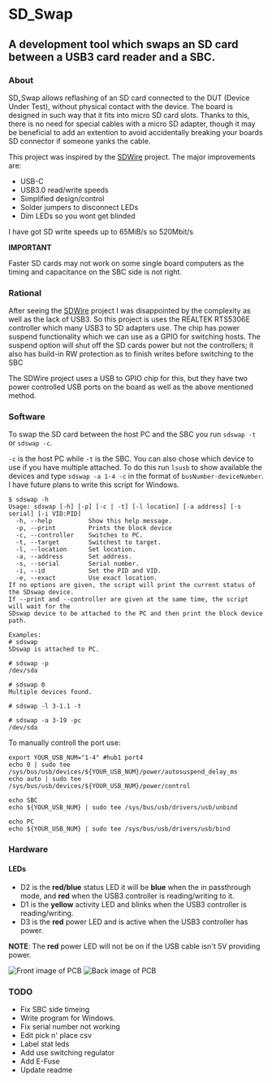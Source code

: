 # SD_Swap

## A development tool which swaps an SD card between a USB3 card reader and a SBC.

### About

SD_Swap allows reflashing of an SD card connected to the DUT (Device Under Test), without physical contact with the device. The board is designed in such way that it fits into micro SD card slots. Thanks to this, there is no need for special cables with a micro SD adapter, though it may be beneficial to add an extention to avoid accidentally breaking your boards SD connector if someone yanks the cable.

This project was inspired by the [SDWire](https://wiki.tizen.org/SDWire) project.
The major improvements are:
- USB-C
- USB3.0 read/write speeds
- Simplified design/control
- Solder jumpers to disconnect LEDs
- Dim LEDs so you wont get blinded

I have got SD write speeds up to 65MiB/s so 520Mbit/s

**IMPORTANT**

Faster SD cards may not work on some single board computers as the
timing and capacitance on the SBC side is not right.

### Rational

After seeing the [SDWire](https://wiki.tizen.org/SDWire) project I was disappointed by the complexity as well as the lack of USB3. So this project is uses the REALTEK RTS5306E controller which many USB3 to SD adapters use. The chip has power suspend functionality which we can use as a GPIO for switching hosts. The suspend option will shut off the SD cards power but not the controllers; it also has build-in RW protection as to finish writes before switching to the SBC

The SDWire project uses a USB to GPIO chip for this, but they have two power controlled USB ports on the board as well as the above mentioned method.

### Software
To swap the SD card between the host PC and the SBC you run
`sdswap -t` or `sdswap -c`.

 `-c` is the host PC while `-t` is the SBC. You can also chose which device to use if you have multiple attached. To do this run `lsusb` to show available the devices and type `sdswap -a 1-4 -c` in the format of `busNumber-deviceNumber`. I have future plans to write this script for Windows.

```
$ sdswap -h
Usage: sdswap [-h] [-p] [-c | -t] [-l location] [-a address] [-s serial] [-i VID:PID]
  -h, --help          Show this help message.
  -p, --print         Prints the block device
  -c, --controller    Switches to PC.
  -t, --target        Switchest to target.
  -l, --location      Set location.
  -a, --address       Set address.
  -s, --serial        Serial number.
  -i, --id            Set the PID and VID.
  -e, --exact         Use exact location.
If no options are given, the script will print the current status of the SDswap device.
If --print and --controller are given at the same time, the script will wait for the
SDswap device to be attached to the PC and then print the block device path.

Examples:
# sdswap
SDswap is attached to PC.

# sdswap -p
/dev/sda

# sdswap 0
Multiple devices found.

# sdswap -l 3-1.1 -t

# sdswap -a 3-19 -pc
/dev/sda
```

To manually controll the port use:

```
export YOUR_USB_NUM="1-4" #hub1 port4
echo 0 | sudo tee /sys/bus/usb/devices/${YOUR_USB_NUM}/power/autosuspend_delay_ms
echo auto | sudo tee /sys/bus/usb/devices/${YOUR_USB_NUM}/power/control

echo SBC
echo ${YOUR_USB_NUM} | sudo tee /sys/bus/usb/drivers/usb/unbind

echo PC
echo ${YOUR_USB_NUM} | sudo tee /sys/bus/usb/drivers/usb/bind
```
### Hardware
#### LEDs
 - D2 is the **red/blue** status LED it will be **blue** when the in passthrough mode, and **red** when the USB3 controller is reading/writing to it.
 - D1 is the **yellow** activity LED and blinks when the USB3 controller is reading/writing.
 - D3 is the **red** power LED and is active when the USB3 controller has power.

 **NOTE**: The **red** power LED will not be on if the USB cable isn't 5V providing power.


![Front image of PCB](https://github.com/Mr-Bossman/SD_Swap/blob/master/images/Front.jpg?raw=true)
![Back image of PCB](https://github.com/Mr-Bossman/SD_Swap/blob/master/images/Back.jpg?raw=true)
<!--
![Front image of rendered PCB](https://github.com/Mr-Bossman/SD_Swap/blob/master/images/Rendered_Front.jpg?raw=true)
![Back image of rendered PCB](https://github.com/Mr-Bossman/SD_Swap/blob/master/images/Rendered_Back.jpg?raw=true)
-->

### TODO
 - Fix SBC side timeing
 - Write program for Windows.
 - Fix serial number not working
 - Edit pick n' place csv
 - Label stat leds
 - Add use switching regulator
 - Add E-Fuse
 - Update readme

